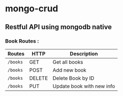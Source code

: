 # mongo-crud

## Restful API using mongodb native

### Book Routes :
|Routes|HTTP|Description|
|------|-----|----------|
|`/books`|GET|Get all books|
|`/books`|POST|Add new book|
|`/books`|DELETE|Delete Book by ID|
|`/books`|PUT|Update book with new info|
